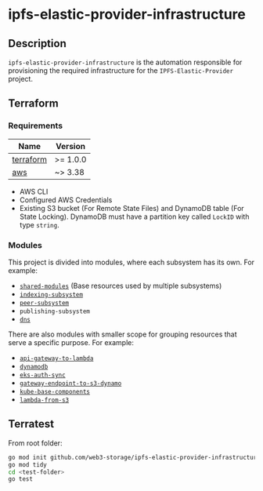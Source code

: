 # ipfs-elastic-provider-infrastructure

## Description

`ipfs-elastic-provider-infrastructure` is the automation responsible for provisioning the required infrastructure for the `IPFS-Elastic-Provider` project.

## Terraform

### Requirements

| Name | Version |
|------|---------|
| <a name="requirement_terraform"></a> [terraform](#requirement\_terraform) | >= 1.0.0 |
| <a name="requirement_aws"></a> [aws](#requirement\_aws) | ~> 3.38 |

- AWS CLI 
- Configured AWS Credentials
- Existing S3 bucket (For Remote State Files) and DynamoDB table (For State Locking). DynamoDB must have a partition key called `LockID` with type `string`.

### Modules

This project is divided into modules, where each subsystem has its own. For example:

- [`shared-modules`](terraform/shared-subsystem/shared-subsystem.md) (Base resources used by multiple subsystems)
- [`indexing-subsystem`](terraform/indexing-subsystem/indexing-subsystem.md)
- [`peer-subsystem`](terraform/peer-subsystem/peer-subsystem.md)
- `publishing-subsystem`
- [`dns`](terraform/dns/readme.md)

There are also modules with smaller scope for grouping resources that serve a specific purpose. For example:
- [`api-gateway-to-lambda`](terraform/modules/api-gateway-to-lambda/api-gateway-to-lambda.md)
- [`dynamodb`](terraform/modules/dynamodb/dynamodb.md)
- [`eks-auth-sync`](terraform/modules/eks-auth-sync/README.md)
- [`gateway-endpoint-to-s3-dynamo`](terraform/modules/gateway-endpoint-to-s3-dynamo/README.md)
- [`kube-base-components`](terraform/modules/kube-base-components/README.md)
- [`lambda-from-s3`](terraform/modules/lambda-from-s3/lambda-from-s3.md)

## Terratest

From root folder:
``` sh
go mod init github.com/web3-storage/ipfs-elastic-provider-infrastructure
go mod tidy
cd <test-folder>
go test
```
